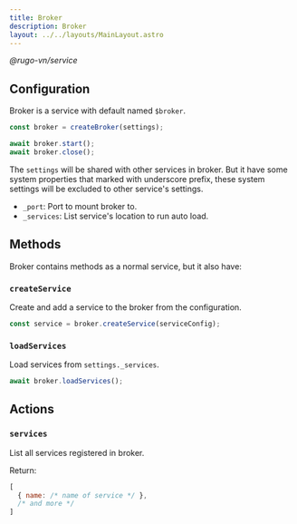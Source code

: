 ```yaml
---
title: Broker
description: Broker
layout: ../../layouts/MainLayout.astro
---
```


_@rugo-vn/service_

## Configuration

Broker is a service with default named `$broker`.

```js
const broker = createBroker(settings); 

await broker.start();
await broker.close();
```

The `settings` will be shared with other services in broker. But it have some system properties that marked with underscore prefix, these system settings will be excluded to other service's settings.

- `_port`: Port to mount broker to.
- `_services`: List service's location to run auto load.

## Methods

Broker contains methods as a normal service, but it also have:

### `createService`

Create and add a service to the broker from the configuration.

```js
const service = broker.createService(serviceConfig);
```

### `loadServices`

Load services from `settings._services`.

```js
await broker.loadServices();
```

## Actions

### `services`

List all services registered in broker.

Return:

```js
[
  { name: /* name of service */ },
  /* and more */
]
```